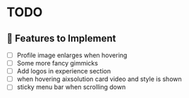 
# TODO

## 🚀 Features to Implement
- [ ] Profile image enlarges when hovering 
- [ ] Some more fancy gimmicks
- [ ] Add logos in experience section
- [ ] when hovering aixsolution card video and style is shown
- [ ] sticky menu bar when scrolling down
